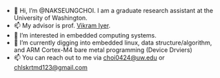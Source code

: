 - 👋 Hi, I’m @NAKSEUNGCHOI. I am a graduate research assistant at the University of Washington. 
- 📫 My advisor is prof. [Vikram Iyer](https://homes.cs.washington.edu/~vsiyer/).
- 👀 I’m interested in embedded computing systems.
- 🌱 I’m currently digging into embedded linux, data structure/algorithm, and ARM Cortex-M4 bare metal programming (Device Drviers)
- 📫 You can reach out to me via choi0424@uw.edu or chlskrtmd123@gmail.com

<!---
NAKSEUNGCHOI/NAKSEUNGCHOI is a ✨ special ✨ repository because its `README.md` (this file) appears on your GitHub profile.
You can click the Preview link to take a look at your changes.
--->
